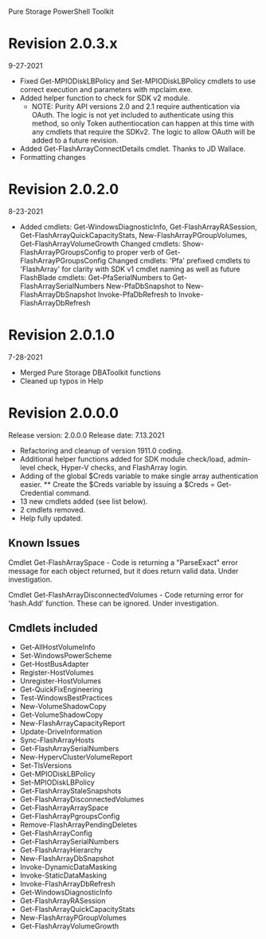 Pure Storage PowerShell Toolkit

# Revision 2.0.3.x
9-27-2021
* Fixed Get-MPIODiskLBPolicy and Set-MPIODiskLBPolicy cmdlets to use correct execution and parameters with mpclaim.exe.
* Added helper function to check for SDK v2 module.
  * NOTE: Purity API versions 2.0 and 2.1 require authentication via OAuth. The logic is not yet included to authenticate
  using this method, so only Token authentiocation can happen at this time with any cmdlets that require the SDKv2.
  The logic to allow OAuth will be added to a future revision.
* Added Get-FlashArrayConnectDetails cmdlet. Thanks to JD Wallace.
* Formatting changes
# Revision 2.0.2.0
8-23-2021
* Added cmdlets:
    Get-WindowsDiagnosticInfo, Get-FlashArrayRASession, Get-FlashArrayQuickCapacityStats, New-FlashArrayPGroupVolumes, Get-FlashArrayVolumeGrowth
    Changed cmdlets: Show-FlashArrayPGroupsConfig to proper verb of Get-FlashArrayPGroupsConfig
    Changed cmdlets: 'Pfa' prefixed cmdlets to 'FlashArray' for clarity with SDK v1 cmdlet naming as well as future FlashBlade cmdlets:
        Get-PfaSerialNumbers to Get-FlashArraySerialNumbers
        New-PfaDbSnapshot to New-FlashArrayDbSnapshot
        Invoke-PfaDbRefresh to Invoke-FlashArrayDbRefresh

# Revision 2.0.1.0
7-28-2021
* Merged Pure Storage DBAToolkit functions
* Cleaned up typos in Help

# Revision 2.0.0.0
Release version: 2.0.0.0
Release date: 7.13.2021
* Refactoring and cleanup of version 1911.0 coding.
* Additional helper functions added for SDK module check/load, admin-level check, Hyper-V checks, and FlashArray login.
* Adding of the global $Creds variable to make single array authentication easier.
** Create the $Creds variable by issuing a $Creds = Get-Credential command.
* 13 new cmdlets added (see list below).
* 2 cmdlets removed.
* Help fully updated.

## Known Issues

Cmdlet Get-FlashArraySpace - Code is returning a "ParseExact" error message for each object returned, but it does return valid data. Under investigation.

Cmdlet Get-FlashArrayDisconnectedVolumes - Code returning error for 'hash.Add' function. These can be ignored. Under investigation.

## Cmdlets included

* Get-AllHostVolumeInfo
* Set-WindowsPowerScheme
* Get-HostBusAdapter
* Register-HostVolumes
* Unregister-HostVolumes
* Get-QuickFixEngineering
* Test-WindowsBestPractices
* New-VolumeShadowCopy
* Get-VolumeShadowCopy
* New-FlashArrayCapacityReport
* Update-DriveInformation
* Sync-FlashArrayHosts
* Get-FlashArraySerialNumbers
* New-HypervClusterVolumeReport
* Set-TlsVersions
* Get-MPIODiskLBPolicy
* Set-MPIODiskLBPolicy
* Get-FlashArrayStaleSnapshots
* Get-FlashArrayDisconnectedVolumes
* Get-FlashArrayArraySpace
* Get-FlashArrayPgroupsConfig
* Remove-FlashArrayPendingDeletes
* Get-FlashArrayConfig
* Get-FlashArraySerialNumbers
* Get-FlashArrayHierarchy
* New-FlashArrayDbSnapshot
* Invoke-DynamicDataMasking
* Invoke-StaticDataMasking
* Invoke-FlashArrayDbRefresh
* Get-WindowsDiagnosticInfo
* Get-FlashArrayRASession
* Get-FlashArrayQuickCapacityStats
* New-FlashArrayPGroupVolumes
* Get-FlashArrayVolumeGrowth
